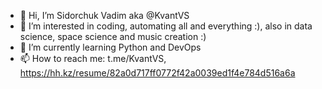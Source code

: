 - 👋 Hi, I’m Sidorchuk Vadim aka @KvantVS
- 👀 I’m interested in coding, automating all and everything :), also in data science, space science and music creation :)
- 🌱 I’m currently learning Python and DevOps
- 📫 How to reach me: t.me/KvantVS, https://hh.kz/resume/82a0d717ff0772f42a0039ed1f4e784d516a6a


<!---
KvantVS/KvantVS is a ✨ special ✨ repository because its `README.md` (this file) appears on your GitHub profile.
You can click the Preview link to take a look at your changes.
--->
